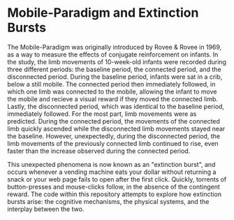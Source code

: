 
# Mobile-Paradigm and Extinction Bursts
  
  The Mobile-Paradigm was originally introduced by Rovee & Rovee in 1969, as a way to measure the effects of conjugate reinforcement on infants.
 In the study, the limb movements of 10-week-old infants were recorded during three different periods: the baseline period, the connected period, and
 the disconnected period. During the baseline period, infants were sat in a crib, below a still mobile. The connected period then immediately followed,
 in which one limb was connected to the mobile, allowing the infant to move the mobile and recieve a visual reward if they moved the connected limb. 
 Lastly, the disconnected period, which was identical to the baseline period, immediately followed. For the most part, limb movements
 were as predicted. During the connected period, the movements of the connected limb quickly ascended while the disconnected limb movements stayed near the 
 baseline. However, unexpectedly, during the disconnected period, the limb movements of the previously connected limb continued to rise, even faster than 
 the increase observed during the connected period. 

   This unexpected phenomena is now known as an "extinction burst", and occurs whenever a vending machine eats your dollar without returning a snack or 
 your web page fails to open after the first click. Quickly, torrents of button-presses and mouse-clicks follow, in the absence of the contingent reward.
 The code within this repository attempts to explore how extinction bursts arise: the cognitive mechanisms, the physical systems, and the interplay 
 between the two. 
